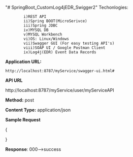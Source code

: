 "# SpringBoot_CustomLog4jEDR_Swigger2" 
  Techonlogies:
        
            i)REST API
            ii)Spring BOOT(MicroSerivce)
            iii)Spring JDBC
            iv)MYSQL DB
            v)MYSQL Workbench
            vi)OS: Linux/Windows
            vii)Swagger GUI (For easy testing API's)
            viii)SOAP UI / Google Postman Client
            ix)Log4j(EDR) Event Data Records
            
             

 **Application URL:**
  
    http://localhost:8787/myService/swagger-ui.html#
  
  **API URL**
  
  http://localhost:8787/myService/user/myServiceAPI
  
  
  **Method:** post
  
  **Content Type:** application/json
  
  **Sample Request** 
   
   {
  
  }
    
   **Response**:
      000-->success
      

  
